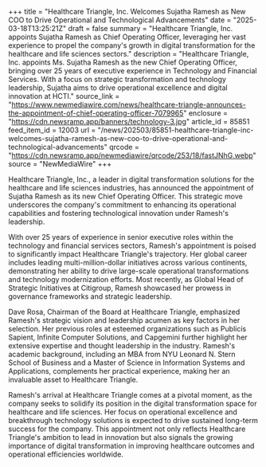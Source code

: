 +++
title = "Healthcare Triangle, Inc. Welcomes Sujatha Ramesh as New COO to Drive Operational and Technological Advancements"
date = "2025-03-18T13:25:21Z"
draft = false
summary = "Healthcare Triangle, Inc. appoints Sujatha Ramesh as Chief Operating Officer, leveraging her vast experience to propel the company's growth in digital transformation for the healthcare and life sciences sectors."
description = "Healthcare Triangle, Inc. appoints Ms. Sujatha Ramesh as the new Chief Operating Officer, bringing over 25 years of executive experience in Technology and Financial Services. With a focus on strategic transformation and technology leadership, Sujatha aims to drive operational excellence and digital innovation at HCTI."
source_link = "https://www.newmediawire.com/news/healthcare-triangle-announces-the-appointment-of-chief-operating-officer-7079965"
enclosure = "https://cdn.newsramp.app/banners/technology-3.jpg"
article_id = 85851
feed_item_id = 12003
url = "/news/202503/85851-healthcare-triangle-inc-welcomes-sujatha-ramesh-as-new-coo-to-drive-operational-and-technological-advancements"
qrcode = "https://cdn.newsramp.app/newmediawire/qrcode/253/18/fastJNhG.webp"
source = "NewMediaWire"
+++

<p>Healthcare Triangle, Inc., a leader in digital transformation solutions for the healthcare and life sciences industries, has announced the appointment of Sujatha Ramesh as its new Chief Operating Officer. This strategic move underscores the company's commitment to enhancing its operational capabilities and fostering technological innovation under Ramesh's leadership.</p><p>With over 25 years of experience in senior executive roles within the technology and financial services sectors, Ramesh's appointment is poised to significantly impact Healthcare Triangle's trajectory. Her global career includes leading multi-million-dollar initiatives across various continents, demonstrating her ability to drive large-scale operational transformations and technology modernization efforts. Most recently, as Global Head of Strategic Initiatives at Citigroup, Ramesh showcased her prowess in governance frameworks and strategic leadership.</p><p>Dave Rosa, Chairman of the Board at Healthcare Triangle, emphasized Ramesh's strategic vision and leadership acumen as key factors in her selection. Her previous roles at esteemed organizations such as Publicis Sapient, Infinite Computer Solutions, and Capgemini further highlight her extensive expertise and thought leadership in the industry. Ramesh's academic background, including an MBA from NYU Leonard N. Stern School of Business and a Master of Science in Information Systems and Applications, complements her practical experience, making her an invaluable asset to Healthcare Triangle.</p><p>Ramesh's arrival at Healthcare Triangle comes at a pivotal moment, as the company seeks to solidify its position in the digital transformation space for healthcare and life sciences. Her focus on operational excellence and breakthrough technology solutions is expected to drive sustained long-term success for the company. This appointment not only reflects Healthcare Triangle's ambition to lead in innovation but also signals the growing importance of digital transformation in improving healthcare outcomes and operational efficiencies worldwide.</p>